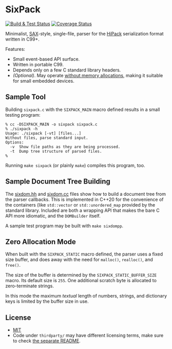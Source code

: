 # SixPack

[![Build & Test Status](https://github.com/aperezdc/sixpack/actions/workflows/test.yml/badge.svg?event=push)](https://github.com/aperezdc/sixpack/actions/workflows/test.yml)
[![Coverage Status](https://coveralls.io/repos/github/aperezdc/sixpack/badge.svg?branch=main)](https://coveralls.io/github/aperezdc/sixpack?branch=main)

Minimalist, [SAX](https://en.wikipedia.org/wiki/Simple_API_for_XML)-style,
single-file, parser for the [HiPack](http://hipack.org) serialization format
written in C99+.

Features:

* Small event-based API surface.
* Written in portable C99.
* Depends only on a few C standard library headers.
* *(Optional)*. May operate [without memory allocations](#zero-allocation-mode),
  making it suitable for small embedded devices.


## Sample Tool

Building `sixpack.c` with the `SIXPACK_MAIN` macro defined results in a
small testing program:

```
% cc -DSIXPACK_MAIN -o sixpack sixpack.c
% ./sixpack -h
Usage: ./sixpack [-vt] [files...]
Without files, parse standard input.
Options:
  -v  Show file paths as they are being processed.
  -t  Dump tree structure of parsed files.
%
```

Running `make sixpack` (or plainly `make`) compiles this program, too.


## Sample Document Tree Building

The [sixdom.hh](sixdom.hh) and [sixdom.cc](sixdom.cc) files show how to build
a document tree from the parser callbacks. This is implemented in C++20 for
the convenience of the containers (like `std::vector` or `std::unordered_map`
provided by the standard library. Included are both a wrapping API that makes
the bare C API more idiomatic, and the `DOMBuilder` itself.

A sample test program may be built with `make sixdompp`.


## Zero Allocation Mode

When built with the `SIXPACK_STATIC` macro defined, the parser uses a fixed
size buffer, and does away with the need for `malloc()`, `realloc()`, and
`free()`.

The size of the buffer is determined by the `SIXPACK_STATIC_BUFFER_SIZE`
macro. Its default size is `255`. One additional scratch byte is allocated
to zero-terminate strings.

In this mode the maximum *textual* length of numbers, strings, and
dictionary keys is limited by the buffer size in use.


## License

* [MIT](https://opensource.org/license/MIT)
* Code under `thirdparty/` may have different licensing terms, make sure to
  check [the separate README](thirdparty/README.md).
